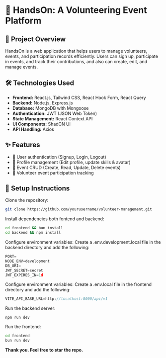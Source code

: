 # 🚀 HandsOn: A Volunteering Event Platform

## 📌 Project Overview

HandsOn is a web application that helps users to manage volunteers, events, and participation records efficiently. Users can sign up, participate in events, and track their contributions, and also can create, edit, and manage events.

## 🛠 Technologies Used

- **Frontend:** React.js, Tailwind CSS, React Hook Form, React Query
- **Backend:** Node.js, Express.js
- **Database:** MongoDB with Mongoose
- **Authentication:** JWT (JSON Web Token)
- **State Management:** React Context API
- **UI Components:** ShadCN UI
- **API Handling:** Axios

## ✨ Features

- 🔹 User authentication (Signup, Login, Logout)
- 🔹 Profile management (Edit profile, update skills & avatar)
- 🔹 Event CRUD (Create, Read, Update, Delete events)
- 🔹 Volunteer event participation tracking

## 🔧 Setup Instructions

Clone the repository:

```bash
git clone https://github.com/yourusername/volunteer-management.git
```

Install dependencies both fontend and backend:

```bash
cd frontend && bun install
cd backend && npm install
```

Configure environment variables:
Create a .env.development.local file in the backend directory and add the following:

```js
PORT=
NODE_ENV=development
DB_URI=
JWT_SECRET=secret
JWT_EXPIRES_IN=1d
```

Configure environment variables:
Create a .env.local file in the frontend directory and add the following:

```js
VITE_API_BASE_URL=http://localhost:8000/api/v1
```

Run the backend server:

```
npm run dev
```

Run the frontend:

```bash
cd frontend
bun run dev
```

**Thank you. Feel free to star the repo.**
